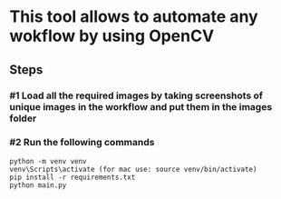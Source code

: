 # This tool allows to automate any wokflow by using OpenCV

## Steps

### #1 Load all the required images by taking screenshots of unique images in the workflow and put them in the images folder


### #2 Run the following commands

``` 
python -m venv venv
venv\Scripts\activate (for mac use: source venv/bin/activate)
pip install -r requirements.txt
python main.py
```